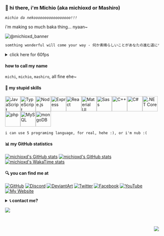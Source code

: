 ### 👋 hi there, i'm Michio (aka michioxd or Mashiro)

*`michio da nekooooooooooooooooo!!!`*

i'm making so much baka thing... nyaan~

![@michioxd_banner](https://user-images.githubusercontent.com/80969068/234179258-4482e388-f800-4809-8f93-2441d2aaaac9.gif)

```txt
somthing wonderful will come your way - 何か素晴らしいことがあなたの進む道にやってくるでしょう
```

<details>
  <Summary>click here for 60fps</Summary>

  https://user-images.githubusercontent.com/80969068/234179300-2d4bd552-bd67-406b-a330-27c7172af303.mp4 
  
  Software: **Adobe After Effect CC 2019 (for FX)** with **Adobe Media Encoder CC 2019 (for Encoding)**
  
  Sauce: **[pixiv (AI-generated)](https://www.pixiv.net/en/artworks/104280892)**
  
  Font: **[Prata](https://fonts.google.com/specimen/Prata)**
</details>

#### how to call  my name

`michi`, `michio`, `mashiro`, all fine ehe~

#### 🚀 my stupid skills

<img width="50" src="https://user-images.githubusercontent.com/25181517/117447155-6a868a00-af3d-11eb-9cfe-245df15c9f3f.png" alt="JavaScript" title="JavaScript"/><img width="50" src="https://user-images.githubusercontent.com/25181517/183890598-19a0ac2d-e88a-4005-a8df-1ee36782fde1.png" alt="TypeScript" title="TypeScript"/><img width="50" src="https://user-images.githubusercontent.com/25181517/183568594-85e280a7-0d7e-4d1a-9028-c8c2209e073c.png" alt="Node.js" title="Node.js"/><img width="50" src="https://user-images.githubusercontent.com/25181517/183859966-a3462d8d-1bc7-4880-b353-e2cbed900ed6.png" alt="Express" title="Express"/><img width="50" src="https://user-images.githubusercontent.com/25181517/183897015-94a058a6-b86e-4e42-a37f-bf92061753e5.png" alt="React" title="React"/><img width="50" src="https://user-images.githubusercontent.com/25181517/189716630-fe6c084c-6c66-43af-aa49-64c8aea4a5c2.png" alt="Material UI" title="Material UI"/><img width="50" src="https://user-images.githubusercontent.com/25181517/192158956-48192682-23d5-4bfc-9dfb-6511ade346bc.png" alt="Sass" title="Sass"/><img width="50" src="https://user-images.githubusercontent.com/25181517/192106073-90fffafe-3562-4ff9-a37e-c77a2da0ff58.png" alt="C++" title="C++"/><img width="50" src="https://user-images.githubusercontent.com/25181517/121405384-444d7300-c95d-11eb-959f-913020d3bf90.png" alt="C#" title="C#"/><img width="50" src="https://user-images.githubusercontent.com/25181517/121405754-b4f48f80-c95d-11eb-8893-fc325bde617f.png" alt=".NET Core" title=".NET Core"/><img width="50" src="https://user-images.githubusercontent.com/25181517/183570228-6a040b9f-3ddf-47a2-a201-743121dac664.png" alt="php" title="php"/><img width="50" src="https://user-images.githubusercontent.com/25181517/183896128-ec99105a-ec1a-4d85-b08b-1aa1620b2046.png" alt="MySQL" title="MySQL"/><img width="50" src="https://user-images.githubusercontent.com/25181517/182884177-d48a8579-2cd0-447a-b9a6-ffc7cb02560e.png" alt="mongoDB" title="mongoDB"/>

  `i can use 5 programing language, for real, hehe :), or i'm nub :(`

#### 📊 my GitHub statistics

[![michioxd's GitHub stats](https://github-readme-stats.vercel.app/api?username=michioxd&theme=transparent&show_icons=true&count_private=true)](https://github.com/anuraghazra/github-readme-stats) [![michioxd's GitHub stats](https://github-readme-stats.vercel.app/api/top-langs/?username=michioxd&theme=transparent&layout=compact&count_private=true)](https://github.com/anuraghazra/github-readme-stats) [![michioxd's WakaTime stats](https://github-readme-stats.vercel.app/api/wakatime?username=michioxd&theme=transparent&show_icons=true)](https://github.com/anuraghazra/github-readme-stats)

#### 🔍 you can find me at

[![GitHub](https://user-images.githubusercontent.com/80969068/205474459-a95b9c58-8e7d-43b0-a79c-388ce8a4a652.png)](https://github.com/michioxd)
[![Discord](https://user-images.githubusercontent.com/80969068/234183022-72de9c77-814d-4b2e-9596-d79ad13cb1cd.png)](https://discord.com/users/536175851247501347)
[![DeviantArt](https://user-images.githubusercontent.com/80969068/205474493-512635f7-26d8-4f5d-9f58-597e3698b89c.png)](https://www.deviantart.com/michioxd)
[![Twitter](https://user-images.githubusercontent.com/80969068/205474549-25c6b73a-90ef-43e4-9879-c98015e67d71.png)](https://twitter.com/michioxd)
[![Facebook](https://user-images.githubusercontent.com/80969068/205474577-956db2c3-b7c0-410a-b653-c65653e9a93d.png)](https://fb.com/michioxd)
[![YouTube](https://user-images.githubusercontent.com/80969068/205474800-48c30fbd-036c-4f5b-85a8-f41e7cebbc4c.png)](https://www.youtube.com/@michioxd)
[![My Website](https://user-images.githubusercontent.com/80969068/205474654-817a8eda-fb6b-45c2-b398-f0b08ae7adcc.png)](https://michioxd.github.io)

<Details>
<Summary><b>📞 contact me?</b></summary>

- email: [michiokawaii@protonmail.com](mailto:michiokawaii@protonmail.com)
- matrix: [@michioxd:matrix.org](https://matrix.to/#/@michioxd:matrix.org?via=matrix.org)
- telegram: [michioxd](https://t.me/michioxd)
- discord: [michioxd (formerly known as `michioxd☆彡#5144`)](https://discord.com/users/536175851247501347)

p/s: i won't reply any pm from **Facebook Messenger**. thanks!
</Details>

![](https://komarev.com/ghpvc/?username=michioxd)

<br />
<p align="right">
<img src="https://github.com/michioxd/michioxd/assets/80969068/5068100e-e2db-49aa-88bd-ceed09de6e4b" />
</p>
